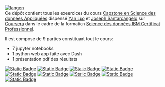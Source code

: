 # 
[![langen](https://img.shields.io/badge/lang-en-red)]( <README.md> )  
Ce dépôt contient tous les exeercices du cours [Capstone en Science des données Appliquées]( https://www.coursera.org/learn/applied-data-science-capstone/home/info ) dispensé [Yan Luo]( https://www.coursera.org/instructor/yanluo ) et [Joseph Santarcangelo]( https://www.coursera.org/instructor/~28511493 ) sur [Coursera]( https://www.coursera.org/instructor/~28511493 ) dans le cadre de la formation [Science des données IBM Certificat Professionnel]( https://www.coursera.org/professional-certificates/ibm-data-science ).

Il est composé de 9 parties constituant tout le cours:
- 7 jupyter notebooks
- 1 python web app faite avec Dash
- 1 présentation pdf des résultats
  
[![Static Badge](https://img.shields.io/badge/1-Data%20Collection%20API-yellow)]( 1DataCollectionAPI.ipynb )
[![Static Badge](https://img.shields.io/badge/2-Web%20Scraping-yellow)]( 2WebScraping.ipynb )
[![Static Badge](https://img.shields.io/badge/3-Data%20Wrangling-yellow)]( 3DataWrangling.ipynb )
[![Static Badge](https://img.shields.io/badge/4-EDA%20with%20SQL-yellow)]( 4EDAwithSQL.ipynb )
[![Static Badge](https://img.shields.io/badge/5-EDA%20with%20Visualization-yellow)]( 5EDAVisualization.ipynb )
[![Static Badge](https://img.shields.io/badge/6-Launch%20Site%20Location-yellow)]( 6LaunchSiteLocation.ipynb )
[![Static Badge](https://img.shields.io/badge/7-Interactive%20Dashboard-pink)]( 7 )
[![Static Badge](https://img.shields.io/badge/8-Machine%20Learning%20Prediction-yellow)]( 8MachineLearningPrediction.ipynb )
[![Static Badge](https://img.shields.io/badge/9-Presentation-cyan)]( SpaceX_Presentation.pdf )
